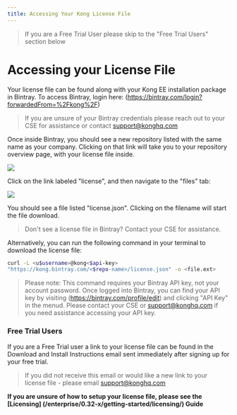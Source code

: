 ```yaml
---
title: Accessing Your Kong License File
---
```

> If you are a Free Trial User please skip to the "Free Trial Users" section below

# Accessing your License File

Your license file can be found along with your Kong EE installation package in Bintray. To access Bintray, login here:
(https://bintray.com/login?forwardedFrom=%2Fkong%2F)

> If you are unsure of your Bintray credentials please reach out to your CSE for assistance or contact <support@konghq.com>

Once inside Bintray, you should see a new repository listed with the same name as your company. Clicking on that link will 
take you to your repository overview page, with your license file inside.

![](/assets/images/docs/ee/access-bintray-license.png)

Click on the link labeled "license", and then navigate to the "files" tab:

![](/assets/images/docs/ee/access-bintray-license-files.png)

You should see a file listed "license.json". Clicking on the filename will start the file download.

> Don't see a license file in Bintray? Contact your CSE for assistance.

Alternatively, you can run the following command in your terminal to download the license file:

```bash
curl -L <u$username>@kong<$api-key>
"https://kong.bintray.com/<$repo-name>/license.json" -o <file.ext>
```

> Please note: This command requires your Bintray API key, not your account password. Once logged into Bintray, you can find your API key by visiting (https://bintray.com/profile/edit) and clicking "API Key" in the menud. Please contact your CSE or <support@konghq.com> if you need assistance accessing your API key.

### Free Trial Users

If you are a Free Trial user a link to your license file can be found in the Download and Install Instructions email sent immediately after signing up for your free trial.

> If you did not receive this email or would like a new link to your license file - please email <support@konghq.com>

**If you are unsure of how to setup your license file, please see the
[Licensing] (/enterprise/0.32-x/getting-started/licensing/) Guide**